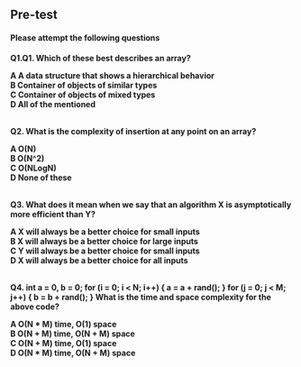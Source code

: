 ## <b> Pre-test
#### Please attempt the following questions

Q1.Q1. Which of these best describes an array?<br>

<b>A    A data structure that shows a hierarchical behavior </b><br>
B  Container of objects of similar types<br>
C   Container of objects of mixed types <br>
D   All of the mentioned<br><br>


Q2. What is the complexity of insertion at any point on an array?<br>

A   O(N)<br>
<b>B   O(N^2)</b><br>
C   O(NLogN) <br>
D   None of these<br><br>


Q3. What does it mean when we say that an algorithm X is asymptotically more efficient than Y? <br>

A   X will always be a better choice for small inputs<br>
<b>B    X will always be a better choice for large inputs</b><br>
C   Y will always be a better choice for small inputs<br>
D   X will always be a better choice for all inputs<br><br>


Q4. int a = 0, b = 0;
for (i = 0; i < N; i++) {
a = a + rand();
}
for (j = 0; j < M; j++) {
b = b + rand();
}
What is the time and space complexity for the above code?<br>

<b>A   O(N * M) time, O(1) space </b><br>
B   O(N + M) time, O(N + M) space<br>
C   O(N + M) time, O(1) space<br>
D   O(N * M) time, O(N + M) space<br><br>




